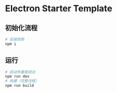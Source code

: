 # Electron Starter Template

## 初始化流程
```bash
# 安装依赖
npm i 
```

## 运行
```bash
# 启动热重载调试
npm run dev
# 构建（完整流程）
npm run build
```

